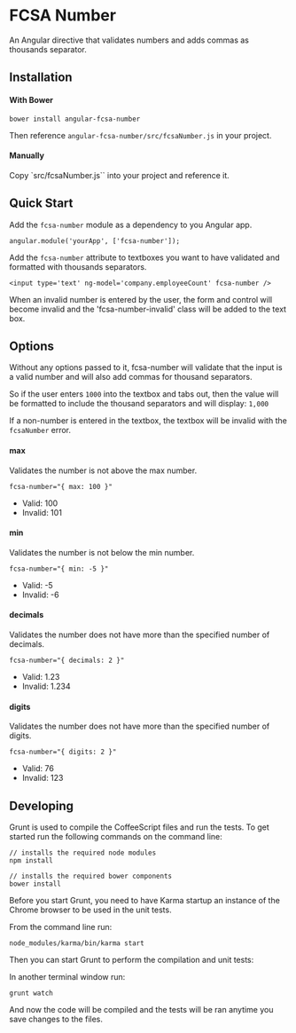 # FCSA Number

An Angular directive that validates numbers and adds commas as thousands separator.

## Installation

#### With Bower

    bower install angular-fcsa-number

Then reference `angular-fcsa-number/src/fcsaNumber.js` in your project.

#### Manually

Copy `src/fcsaNumber.js`` into your project and reference it.

## Quick Start

Add the `fcsa-number` module as a dependency to you Angular app.
 
    angular.module('yourApp', ['fcsa-number']);

Add the `fcsa-number` attribute to textboxes you want to have validated and formatted with thousands separators.

    <input type='text' ng-model='company.employeeCount' fcsa-number />

When an invalid number is entered by the user, the form and control will become invalid and the 'fcsa-number-invalid' class will be added to the text box.

## Options

Without any options passed to it, fcsa-number will validate that the input is a valid number and will also add commas for thousand separators.

So if the user enters `1000` into the textbox and tabs out, then the value will be formatted to include the thousand separators and will display: `1,000`

If a non-number is entered in the textbox, the textbox will be invalid with the `fcsaNumber` error.

#### max

Validates the number is not above the max number.

    fcsa-number="{ max: 100 }"

 * Valid: 100
 * Invalid: 101

#### min

Validates the number is not below the min number.

    fcsa-number="{ min: -5 }"

 * Valid: -5
 * Invalid: -6

#### decimals

Validates the number does not have more than the specified number of decimals.

    fcsa-number="{ decimals: 2 }"

 * Valid: 1.23
 * Invalid: 1.234

#### digits

Validates the number does not have more than the specified number of digits.

    fcsa-number="{ digits: 2 }"

 * Valid: 76
 * Invalid: 123

## Developing

Grunt is used to compile the CoffeeScript files and run the tests. To get started run the following commands on the command line:

    // installs the required node modules
    npm install

    // installs the required bower components
    bower install

Before you start Grunt, you need to have Karma startup an instance of the Chrome browser to be used in the unit tests.

From the command line run:

    node_modules/karma/bin/karma start

Then you can start Grunt to perform the compilation and unit tests:

In another terminal window run:

    grunt watch

And now the code will be compiled and the tests will be ran anytime you save changes to the files.

